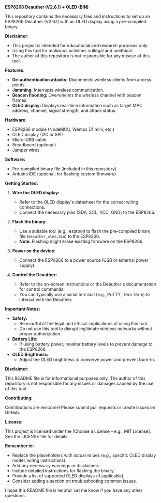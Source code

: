

**ESP8266 Deauther (V2.6.1) + OLED (BIN)**

This repository contains the necessary files and instructions to set up an ESP8266 Deauther (V2.6.1) with an OLED display using a pre-compiled binary. 

**Disclaimer:** 
* This project is intended for educational and research purposes only. 
* Using this tool for malicious activities is illegal and unethical. 
* The author of this repository is not responsible for any misuse of this tool.

**Features:**

* **De-authentication attacks:** Disconnects wireless clients from access points.
* **Jamming:** Interrupts wireless communication.
* **Beacon flooding:** Overwhelms the wireless channel with beacon frames. 
* **OLED display:** Displays real-time information such as target MAC address, channel, signal strength, and attack status.

**Hardware:**

* ESP8266 module (NodeMCU, Wemos D1 mini, etc.)
* OLED display (I2C or SPI)
* Micro-USB cable
* Breadboard (optional)
* Jumper wires

**Software:**

* Pre-compiled binary file (included in this repository)
* Arduino IDE (optional, for flashing custom firmware)

**Getting Started:**

1. **Wire the OLED display:**
   * Refer to the OLED display's datasheet for the correct wiring connections.
   * Connect the necessary pins (SDA, SCL, VCC, GND) to the ESP8266.

2. **Flash the binary:**
   * Use a suitable tool (e.g., esptool) to flash the pre-compiled binary file (`deauther_oled.bin`) to the ESP8266.
   * **Note:** Flashing might erase existing firmware on the ESP8266.

3. **Power on the device:** 
   * Connect the ESP8266 to a power source (USB or external power supply).

4. **Control the Deauther:**
   * Refer to the on-screen instructions or the Deauther's documentation for control commands. 
   * You can typically use a serial terminal (e.g., PuTTY, Tera Term) to interact with the Deauther.

**Important Notes:**

* **Safety:** 
    * Be mindful of the legal and ethical implications of using this tool. 
    * Do not use this tool to disrupt legitimate wireless networks without proper authorization.
* **Battery Life:**
    * If using battery power, monitor battery levels to prevent damage to the ESP8266.
* **OLED Brightness:**
    * Adjust the OLED brightness to conserve power and prevent burn-in.

**Disclaimer:**

This README file is for informational purposes only. The author of this repository is not responsible for any issues or damages caused by the use of this tool.

**Contributing:**

Contributions are welcome! Please submit pull requests or create issues on GitHub.

**License:**

This project is licensed under the [Choose a License - e.g., MIT License]. See the LICENSE file for details.

**Remember to:**

* Replace the placeholders with actual values (e.g., specific OLED display model, wiring instructions).
* Add any necessary warnings or disclaimers.
* Include detailed instructions for flashing the binary.
* Provide a list of supported OLED displays (if applicable).
* Consider adding a section on troubleshooting common issues.

I hope this README file is helpful! Let me know if you have any other questions.
